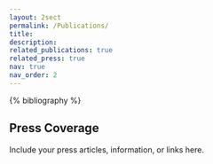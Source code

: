 ```yaml
---
layout: 2sect
permalink: /Publications/
title:
description:
related_publications: true
related_press: true
nav: true
nav_order: 2
---
```


<!-- _pages/publications.md -->
<div class="publications">

{% bibliography %}

</div>


<div class="press">
  
  <!-- Add your press-related content here -->
  <h2>Press Coverage</h2>
  <p>Include your press articles, information, or links here.</p>
  
</div>
